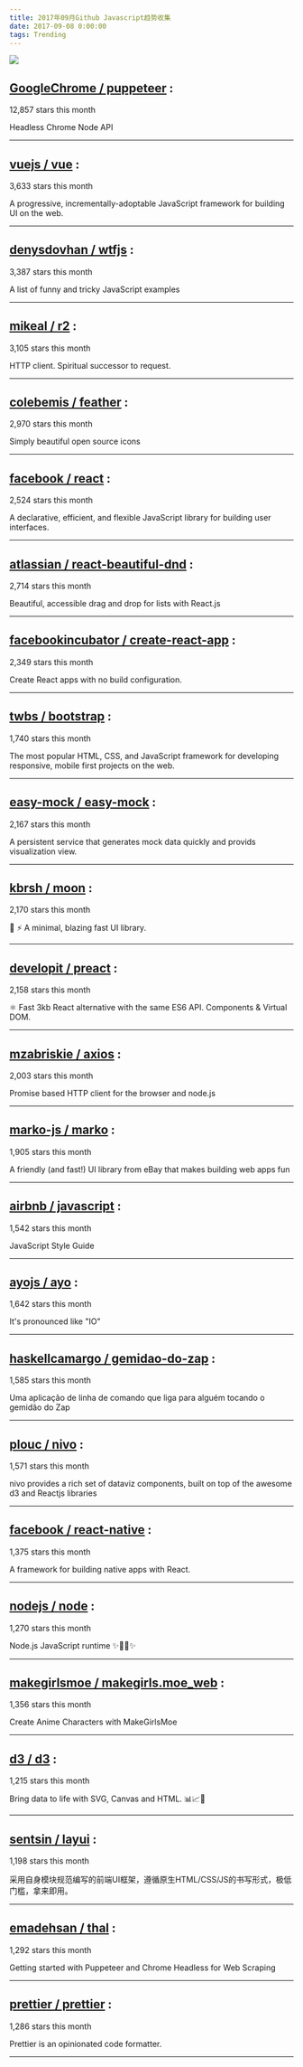 ```yaml
---
title: 2017年09月Github Javascript趋势收集 
date: 2017-09-08 0:00:00
tags: Trending
---
```

![](/images/github_44.png)
##   [GoogleChrome / puppeteer](https://github.com/GoogleChrome/puppeteer) : 
 
12,857 stars this month

Headless Chrome Node API 

---
##   [vuejs / vue](https://github.com/vuejs/vue) : 
 
3,633 stars this month

A progressive, incrementally-adoptable JavaScript framework for building UI on the web. 

---
##   [denysdovhan / wtfjs](https://github.com/denysdovhan/wtfjs) : 
 
3,387 stars this month

A list of funny and tricky JavaScript examples 

---
##   [mikeal / r2](https://github.com/mikeal/r2) : 
 
3,105 stars this month

HTTP client. Spiritual successor to request. 

---
##   [colebemis / feather](https://github.com/colebemis/feather) : 
 
2,970 stars this month

Simply beautiful open source icons 

---
##   [facebook / react](https://github.com/facebook/react) : 
 
2,524 stars this month

A declarative, efficient, and flexible JavaScript library for building user interfaces. 

---
##   [atlassian / react-beautiful-dnd](https://github.com/atlassian/react-beautiful-dnd) : 
 
2,714 stars this month

Beautiful, accessible drag and drop for lists with React.js 

---
##   [facebookincubator / create-react-app](https://github.com/facebookincubator/create-react-app) : 
 
2,349 stars this month

Create React apps with no build configuration. 

---
##   [twbs / bootstrap](https://github.com/twbs/bootstrap) : 
 
1,740 stars this month

The most popular HTML, CSS, and JavaScript framework for developing responsive, mobile first projects on the web. 

---
##   [easy-mock / easy-mock](https://github.com/easy-mock/easy-mock) : 
 
2,167 stars this month

A persistent service that generates mock data quickly and provids visualization view. 

---
##   [kbrsh / moon](https://github.com/kbrsh/moon) : 
 
2,170 stars this month

🌙 ⚡️ A minimal, blazing fast UI library. 

---
##   [developit / preact](https://github.com/developit/preact) : 
 
2,158 stars this month

⚛️ Fast 3kb React alternative with the same ES6 API. Components & Virtual DOM. 

---
##   [mzabriskie / axios](https://github.com/mzabriskie/axios) : 
 
2,003 stars this month

Promise based HTTP client for the browser and node.js 

---
##   [marko-js / marko](https://github.com/marko-js/marko) : 
 
1,905 stars this month

A friendly (and fast!) UI library from eBay that makes building web apps fun 

---
##   [airbnb / javascript](https://github.com/airbnb/javascript) : 
 
1,542 stars this month

JavaScript Style Guide 

---
##   [ayojs / ayo](https://github.com/ayojs/ayo) : 
 
1,642 stars this month

It's pronounced like "IO" 

---
##   [haskellcamargo / gemidao-do-zap](https://github.com/haskellcamargo/gemidao-do-zap) : 
 
1,585 stars this month

Uma aplicação de linha de comando que liga para alguém tocando o gemidão do Zap 

---
##   [plouc / nivo](https://github.com/plouc/nivo) : 
 
1,571 stars this month

nivo provides a rich set of dataviz components, built on top of the awesome d3 and Reactjs libraries 

---
##   [facebook / react-native](https://github.com/facebook/react-native) : 
 
1,375 stars this month

A framework for building native apps with React. 

---
##   [nodejs / node](https://github.com/nodejs/node) : 
 
1,270 stars this month

Node.js JavaScript runtime ✨🐢🚀✨ 

---
##   [makegirlsmoe / makegirls.moe_web](https://github.com/makegirlsmoe/makegirls.moe_web) : 
 
1,356 stars this month

Create Anime Characters with MakeGirlsMoe 

---
##   [d3 / d3](https://github.com/d3/d3) : 
 
1,215 stars this month

Bring data to life with SVG, Canvas and HTML. 📊📈🎉 

---
##   [sentsin / layui](https://github.com/sentsin/layui) : 
 
1,198 stars this month

采用自身模块规范编写的前端UI框架，遵循原生HTML/CSS/JS的书写形式，极低门槛，拿来即用。 

---
##   [emadehsan / thal](https://github.com/emadehsan/thal) : 
 
1,292 stars this month

Getting started with Puppeteer and Chrome Headless for Web Scraping 

---
##   [prettier / prettier](https://github.com/prettier/prettier) : 
 
1,286 stars this month

Prettier is an opinionated code formatter. 

---


